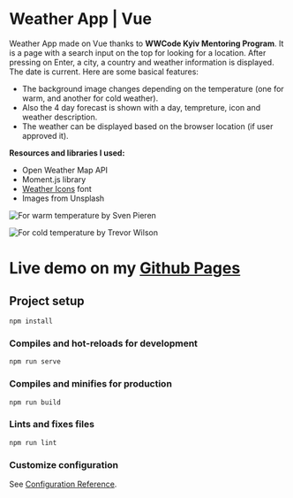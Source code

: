 Weather App | Vue
=================

Weather App made on Vue thanks to **WWCode Kyiv Mentoring Program**. It is a page with a search input on the top for looking for a location. After pressing on Enter, a city, a country and weather information is displayed. The date is current. Here are some basical features:

- The background image changes depending on the temperature (one for warm, and another for cold weather).
- Also the 4 day forecast is shown with a day, tempreture, icon and weather description.
- The weather can be displayed based on the browser location (if user approved it).

**Resources and libraries I used:**

- Open Weather Map API
- Moment.js library
- [Weather Icons](https://erikflowers.github.io/weather-icons/) font
- Images from Unsplash

![For warm temperature](https://images.unsplash.com/photo-1604223190433-2a5cc5044fda?ixid=MXwxMjA3fDB8MHxwaG90by1wYWdlfHx8fGVufDB8fHw%3D&ixlib=rb-1.2.1&auto=format&fit=crop&w=1950&q=80)
by Sven Pieren

![For cold temperature](https://images.unsplash.com/photo-1447110247212-4b3cd4e0881a?ixid=MXwxMjA3fDB8MHxwaG90by1wYWdlfHx8fGVufDB8fHw%3D&ixlib=rb-1.2.1&auto=format&fit=crop&w=1350&q=80)
by Trevor Wilson

Live demo on my [Github Pages](https://ni4yja.github.io/weather-app/)
======================================================================

## Project setup
```
npm install
```

### Compiles and hot-reloads for development
```
npm run serve
```

### Compiles and minifies for production
```
npm run build
```

### Lints and fixes files
```
npm run lint
```

### Customize configuration
See [Configuration Reference](https://cli.vuejs.org/config/).
